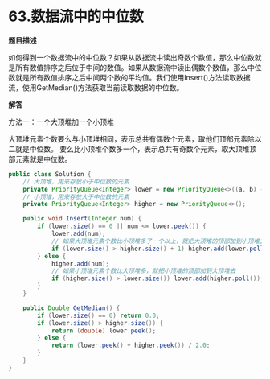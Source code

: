 # 63.数据流中的中位数

**题目描述**

如何得到一个数据流中的中位数？如果从数据流中读出奇数个数值，那么中位数就是所有数值排序之后位于中间的数值。如果从数据流中读出偶数个数值，那么中位数就是所有数值排序之后中间两个数的平均值。我们使用Insert()方法读取数据流，使用GetMedian()方法获取当前读取数据的中位数。

**解答**

方法一：一个大顶堆加一个小顶堆

大顶堆元素个数要么与小顶堆相同，表示总共有偶数个元素，取他们顶部元素除以二就是中位数。
要么比小顶堆个数多一个，表示总共有奇数个元素，取大顶堆顶部元素就是中位数。

```java
public class Solution {
    // 大顶堆，用来存放小于中位数的元素
    private PriorityQueue<Integer> lower = new PriorityQueue<>((a, b) -> b - a);
    // 小顶堆，用来存放大于中位数的元素
    private PriorityQueue<Integer> higher = new PriorityQueue<>();

    public void Insert(Integer num) {
        if (lower.size() == 0 || num <= lower.peek()) {
            lower.add(num);
            // 如果大顶堆元素个数比小顶堆多了一个以上，就把大顶堆的顶部加到小顶堆去
            if (lower.size() > higher.size() + 1) higher.add(lower.poll());
        } else {
            higher.add(num);
            // 如果小顶堆元素个数比大顶堆多，就把小顶堆的顶部加到大顶堆去
            if (higher.size() > lower.size()) lower.add(higher.poll());
        }
    }

    public Double GetMedian() {
        if (lower.size() == 0) return 0.0;
        if (lower.size() > higher.size()) {
            return (double) lower.peek();
        } else {
            return (lower.peek() + higher.peek()) / 2.0;
        }
    }
}
```